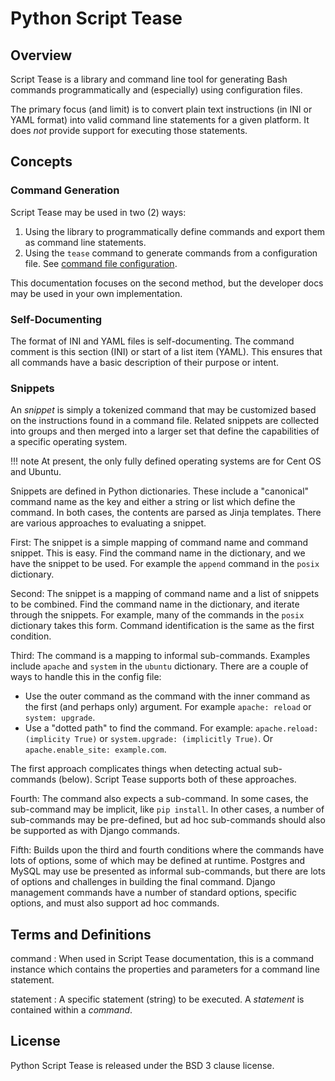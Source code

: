 # Python Script Tease

## Overview

Script Tease is a library and command line tool for generating Bash commands programmatically and (especially) using configuration files.

The primary focus (and limit) is to convert plain text instructions (in INI or YAML format) into valid command line statements for a given platform. It does *not* provide support for executing those statements.

## Concepts

### Command Generation

Script Tease may be used in two (2) ways:

1. Using the library to programmatically define commands and export them as command line statements. 
2. Using the `tease` command to generate commands from a configuration file. See [command file configuration](config/command-file.md).

This documentation focuses on the second method, but the developer docs may be used in your own implementation.

### Self-Documenting

The format of INI and YAML files is self-documenting. The command comment is this section (INI) or start of a list item (YAML). This ensures that all commands have a basic description of their purpose or intent.

### Snippets

An *snippet* is simply a tokenized command that may be customized based on the instructions found in a command file. Related snippets are collected into groups and then merged into a larger set that define the capabilities of a specific operating system.

!!! note
    At present, the only fully defined operating systems are for Cent OS and Ubuntu.

Snippets are defined in Python dictionaries. These include a "canonical" command name as the key and either a string or list which define the command. In both cases, the contents are parsed as Jinja templates. There are various approaches to evaluating  a snippet.

First: The snippet is a simple mapping of command name and command snippet. This is easy. Find the command name in the dictionary, and we have the snippet to be used. For example the `append` command in the `posix` dictionary.

Second: The snippet is a mapping of command name and a list of snippets to be combined. Find the command name in the dictionary, and iterate through the snippets. For example, many of the commands in the `posix` dictionary takes this form. Command identification is the same as the first condition.

Third: The command is a mapping to informal sub-commands. Examples include `apache` and `system` in the `ubuntu` dictionary. There are a couple of ways to handle this in the config file:

- Use the outer command as the command with the inner command as the first (and perhaps only) argument. For example `apache: reload` or `system: upgrade`.
- Use a "dotted path" to find the command. For example: `apache.reload: (implicity True)` or `system.upgrade: (implicitly True)`. Or `apache.enable_site: example.com`.

The first approach complicates things when detecting actual sub-commands (below). Script Tease supports both of these approaches.

Fourth: The command also expects a sub-command. In some cases, the sub-command may be implicit, like `pip install`. In other cases, a number of sub-commands may be pre-defined, but ad hoc sub-commands should also be supported as with Django commands.

Fifth: Builds upon the third and fourth conditions where the commands have lots of options, some of which may be defined at runtime. Postgres and MySQL may use be presented as informal sub-commands, but there are lots of options and challenges in building the final command. Django management commands have a number of standard options, specific options, and must also support ad hoc commands.

## Terms and Definitions

command
:   When used in Script Tease documentation, this is a command instance which contains the properties and parameters for a command line statement.

statement
:   A specific statement (string) to be executed. A *statement* is contained within a *command*.

## License

Python Script Tease is released under the BSD 3 clause license.
